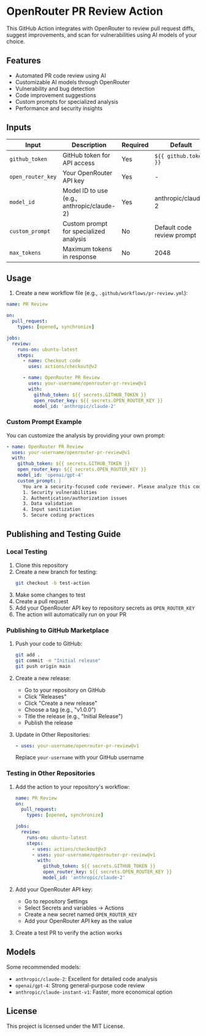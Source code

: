 # OpenRouter PR Review Action

This GitHub Action integrates with OpenRouter to review pull request diffs, suggest improvements, and scan for vulnerabilities using AI models of your choice.

## Features

- Automated PR code review using AI
- Customizable AI models through OpenRouter
- Vulnerability and bug detection
- Code improvement suggestions
- Custom prompts for specialized analysis
- Performance and security insights

## Inputs

| Input             | Description                                | Required | Default                    |
| ----------------- | ------------------------------------------ | -------- | -------------------------- |
| `github_token`    | GitHub token for API access                | Yes      | `${{ github.token }}`      |
| `open_router_key` | Your OpenRouter API key                    | Yes      | -                          |
| `model_id`        | Model ID to use (e.g., anthropic/claude-2) | Yes      | anthropic/claude-2         |
| `custom_prompt`   | Custom prompt for specialized analysis     | No       | Default code review prompt |
| `max_tokens`      | Maximum tokens in response                 | No       | 2048                       |

## Usage

1. Create a new workflow file (e.g., `.github/workflows/pr-review.yml`):

```yaml
name: PR Review

on:
  pull_request:
    types: [opened, synchronize]

jobs:
  review:
    runs-on: ubuntu-latest
    steps:
      - name: Checkout code
        uses: actions/checkout@v2

      - name: OpenRouter PR Review
        uses: your-username/openrouter-pr-review@v1
        with:
          github_token: ${{ secrets.GITHUB_TOKEN }}
          open_router_key: ${{ secrets.OPEN_ROUTER_KEY }}
          model_id: 'anthropic/claude-2'
```

### Custom Prompt Example

You can customize the analysis by providing your own prompt:

```yaml
- name: OpenRouter PR Review
  uses: your-username/openrouter-pr-review@v1
  with:
    github_token: ${{ secrets.GITHUB_TOKEN }}
    open_router_key: ${{ secrets.OPEN_ROUTER_KEY }}
    model_id: 'openai/gpt-4'
    custom_prompt: |
      You are a security-focused code reviewer. Please analyze this code diff with emphasis on:
      1. Security vulnerabilities
      2. Authentication/authorization issues
      3. Data validation
      4. Input sanitization
      5. Secure coding practices
```

## Publishing and Testing Guide

### Local Testing

1. Clone this repository
2. Create a new branch for testing:
   ```bash
   git checkout -b test-action
   ```
3. Make some changes to test
4. Create a pull request
5. Add your OpenRouter API key to repository secrets as `OPEN_ROUTER_KEY`
6. The action will automatically run on your PR

### Publishing to GitHub Marketplace

1. Push your code to GitHub:

   ```bash
   git add .
   git commit -m "Initial release"
   git push origin main
   ```

2. Create a new release:

   - Go to your repository on GitHub
   - Click "Releases"
   - Click "Create a new release"
   - Choose a tag (e.g., "v1.0.0")
   - Title the release (e.g., "Initial Release")
   - Publish the release

3. Update in Other Repositories:
   ```yaml
   - uses: your-username/openrouter-pr-review@v1
   ```
   Replace `your-username` with your GitHub username

### Testing in Other Repositories

1. Add the action to your repository's workflow:

   ```yaml
   name: PR Review
   on:
     pull_request:
       types: [opened, synchronize]

   jobs:
     review:
       runs-on: ubuntu-latest
       steps:
         - uses: actions/checkout@v3
         - uses: your-username/openrouter-pr-review@v1
           with:
             github_token: ${{ secrets.GITHUB_TOKEN }}
             open_router_key: ${{ secrets.OPEN_ROUTER_KEY }}
             model_id: 'anthropic/claude-2'
   ```

2. Add your OpenRouter API key:

   - Go to repository Settings
   - Select Secrets and variables → Actions
   - Create a new secret named `OPEN_ROUTER_KEY`
   - Add your OpenRouter API key as the value

3. Create a test PR to verify the action works

## Models

Some recommended models:

- `anthropic/claude-2`: Excellent for detailed code analysis
- `openai/gpt-4`: Strong general-purpose code review
- `anthropic/claude-instant-v1`: Faster, more economical option

## License

This project is licensed under the MIT License.
